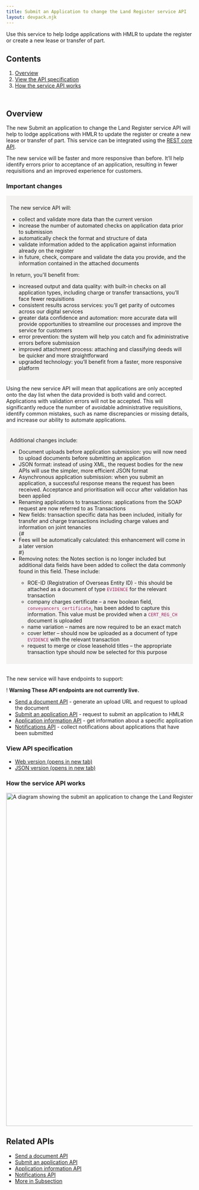 ```yaml
---
title: Submit an Application to change the Land Register service API
layout: devpack.njk
---
```


<div class="govuk-grid-row">
<div class="govuk-grid-column-two-thirds">

<p class="govuk-body-l">Use this service to help lodge applications with HMLR to update the register or create a new lease or transfer of part.</p>


<aside class="contents-list" role="complementary">
<nav aria-label="Pages in this guide" role="navigation">
<h2 class="govuk-heading-m">
Contents
</h2>
<ol class="govuk-list dashed-list">
<li><a href="#overview">Overview</a></li>
<li><a href="#view-the-api-specification">View the API specification</a></li>
<li><a href="#how-the-service-api-works">How the service API works</a></li>
</ol>
</nav>
</aside>

</div>

</div>

<div class="govuk-grid-row">
<div class="govuk-grid-column-two-thirds">


<h2 class="govuk-heading-m" id="overview"><br>Overview</h2>
<p class="govuk-body">
The new Submit an application to change the Land Register service API will help to lodge applications with HMLR to update the register or create a new lease or transfer of part. This service can be integrated using the <a class="govuk-body govuk-link" href="/learn-about-the-apis-we-use">REST core API</a>.</p>
<p class="govuk-body">
The new service will be faster and more responsive than before. It’ll help identify errors prior to acceptance of an application, resulting in fewer requisitions and an improved experience for customers.</p>

<h3 class="govuk-heading-s">Important changes</h3>
<div class="govuk-!-margin-left-0" style="background-color: #f3f2f1 ; padding: 10px;;">

<p class="govuk-body">The new service API will:</p>
<ul class="govuk-list govuk-list--bullet">
<li>collect and validate more data than the current version</li>
<li>increase the number of automated checks on application data prior to submission</li>
<li>automatically check the format and structure of data</li>
<li>validate information added to the application against information already on the register</li>
<li>in future, check, compare and validate the data you provide, and the information contained in the attached documents</li>
</ul>


<p class="govuk-body">In return, you'll benefit from:</p>
<ul class="govuk-list govuk-list--bullet">
<li>increased output and data quality: with built-in checks on all application types, including charge or transfer transactions, you’ll face fewer requisitions</li>
<li>consistent results across services: you’ll get parity of outcomes across our digital services</li>
<li>greater data confidence and automation: more accurate data will provide opportunities to streamline our processes and improve the service for customers</li>
<li>error prevention: the system will help you catch and fix administrative errors before submission</li>
<li>improved attachment process: attaching and classifying deeds will be quicker and more straightforward</li>
<li>upgraded technology: you’ll benefit from a faster, more responsive platform</li>
</ul>
</div>

<div class="govuk-!-padding-bottom-3"></div>

<p class="govuk-body">Using the new service API will mean that applications are only accepted onto the day list when the data provided is both valid and correct. Applications with validation errors will not be accepted. This will significantly reduce the number of avoidable administrative requisitions, identify common mistakes, such as name discrepancies or missing details, and increase our ability to automate applications.</p>

<div class="govuk-!-margin-left-0" style="background-color: #f3f2f1 ; padding: 10px;;">

<p class="govuk-body">Additional changes include:</p>
<ul class="govuk-list govuk-list--bullet">
<li>Document uploads before application submission: you will now need to upload documents before submitting an application</li>
<li>JSON format: instead of using XML, the request bodies for the new APIs will use the simpler, more efficient JSON format</li>
<li>Asynchronous application submission: when you submit an application, a successful response means the request has been received. Acceptance and prioritisation will occur after validation has been applied</li>
<li>Renaming applications to transactions: applications from the SOAP request are now referred to as Transactions</li>
<li>New fields: transaction specific data has been included, initially for transfer and charge transactions including charge values and information on joint tenancies</li>
{# <li>Fees will be automatically calculated: this enhancement will come in a later version</li> #}
<li>Removing notes: the Notes section is no longer included but additional data fields have been added to collect the data commonly found in this field. These include:</li>
<ul class="govuk-list govuk-list--bullet govuk-!-margin-left-3">
<li>ROE-ID (Registration of Overseas Entity ID) - this should be attached as a document of type <code style="color: #a71d5d">EVIDENCE</code> for the relevant transaction</li>
<li>company charges certificate – a new boolean field, <code style="color: #a71d5d">conveyancers_certificate</code>, has been added to capture this information. This value must be provided when a <code style="color: #a71d5d">CERT_REG_CH</code> document is uploaded</li>
<li>name variation – names are now required to be an exact match</li>
<li>cover letter – should now be uploaded as a document of type <code style="color: #a71d5d">EVIDENCE</code> with the relevant transaction</li>
<li>request to merge or close leasehold titles – the appropriate transaction type should now be selected for this purpose</li>
</ul>

</div>
<br>


<p class="govuk-body">The new service will have endpoints to support:</p>
<div class="govuk-warning-text">
<span class="govuk-warning-text__icon" aria-hidden="true">!</span>
<strong class="govuk-warning-text__text">
<span class="govuk-visually-hidden">Warning</span>
These API endpoints are not currently live.
</strong>
</div>
<ul class="govuk-list govuk-list--bullet">
<li><a class="govuk-body govuk-link" href="/apis/send-a-document">Send a document API</a> - generate an upload URL and request to upload the document</li>

<li><a class="govuk-body govuk-link" href="/apis/submit-an-application">Submit an application API</a> -  request to submit an application to HMLR</li>

<li><a class="govuk-body govuk-link" href="/apis/application-information">Application information API</a> - get information about a specific application</li>

<li><a class="govuk-body govuk-link" href="/apis/notifications">Notifications API</a> - collect notifications about applications that have been submitted</li>
</ul>

<h3 class="govuk-heading-m" id="view-the-api-specification">View API specification</h3>

<ul class="govuk-list">
<li>
<a class="govuk-body govuk-link" href="https://landregistry.github.io/bgtechdoc/vcad/v0_3/vcad-spec.html" rel="noreferrer noopener" target="_blank">Web version (opens in new tab)</a>
</li>
<li>
<a class="govuk-body govuk-link" href="https://landregistry.github.io/bgtechdoc/vcad/v0_3/openapi.json" rel="noreferrer noopener" target="_blank">JSON version (opens in new tab)</a>
</li>
</ul>



<h3 class="govuk-heading-m" id="how-the-service-api-works">How the service API works</h3>

<img src="/assets/images/submit-an-application-to-change-the-Land-Register-API.png" alt="A diagram showing the submit an application to change the Land Register API" style="width: 900px">

</div>

<div class="govuk-grid-column-one-third">

<aside class="related-items" role="complementary">
<h2 class="govuk-heading-m" id="subsection-title">
Related APIs
</h2>
<nav role="navigation" aria-labelledby="subsection-title">
<ul class="govuk-list govuk-!-font-size-16">
<li>
<a class="govuk-body govuk-link" href="/apis/send-a-document">
Send a document API
</a>
</li>
<li>
<a class="govuk-body govuk-link" href="/apis/submit-an-application">
Submit an application API
</a>
</li>
<li>
<a class="govuk-body govuk-link" href="/apis/application-information">
Application information API
</a>
</li>
<li>
<a class="govuk-body govuk-link" href="/apis/notifications">
Notifications API
</a>
</li>
<li>
<a class="govuk-body govuk-link govuk-!-font-weight-bold" href="/find-a-service-api">
More <span class="govuk-visually-hidden">in Subsection</span>
</a>
</li>
</ul>
</nav>
</aside>

</div>
</div>
</div>
</div>
</div>